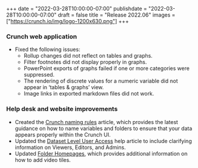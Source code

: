 +++
date = "2022-03-28T10:00:00-07:00"
publishdate = "2022-03-28T10:00:00-07:00"
draft = false
title = "Release 2022.06"
images = ["https://crunch.io/img/logo-1200x630.png"]
+++

### Crunch web application

- Fixed the following issues:
    - Rollup changes did not reflect on tables and graphs.
    - Filter footnotes did not display properly in graphs.
    - PowerPoint exports of graphs failed if one or more categories were suppressed.
    - The rendering of discrete values for a numeric variable did not appear in ‘tables & graphs’ view.
    - Image links in exported markdown files did not work.

### Help desk and website improvements

- Created the [Crunch naming rules](https://help.crunch.io/hc/en-us/articles/4480383087117-Crunch-naming-rules) article, which provides the latest guidance on how to name variables and folders to ensure that your data appears properly within the Crunch UI.
- Updated the [Dataset Level User Access](https://help.crunch.io/hc/en-us/articles/360041300531-Dataset-Level-User-Access) help article to include clarifying information on Viewers, Editors, and Admins.
- Updated [Folder Homepages](https://help.crunch.io/hc/en-us/articles/4424703021325-Folder-Homepages), which provides additional information on how to add video tiles.
